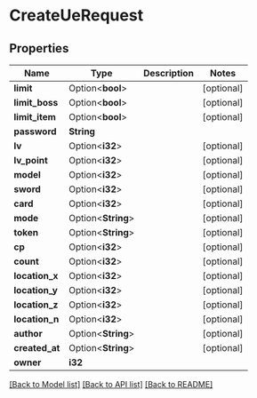 # CreateUeRequest

## Properties

Name | Type | Description | Notes
------------ | ------------- | ------------- | -------------
**limit** | Option<**bool**> |  | [optional]
**limit_boss** | Option<**bool**> |  | [optional]
**limit_item** | Option<**bool**> |  | [optional]
**password** | **String** |  | 
**lv** | Option<**i32**> |  | [optional]
**lv_point** | Option<**i32**> |  | [optional]
**model** | Option<**i32**> |  | [optional]
**sword** | Option<**i32**> |  | [optional]
**card** | Option<**i32**> |  | [optional]
**mode** | Option<**String**> |  | [optional]
**token** | Option<**String**> |  | [optional]
**cp** | Option<**i32**> |  | [optional]
**count** | Option<**i32**> |  | [optional]
**location_x** | Option<**i32**> |  | [optional]
**location_y** | Option<**i32**> |  | [optional]
**location_z** | Option<**i32**> |  | [optional]
**location_n** | Option<**i32**> |  | [optional]
**author** | Option<**String**> |  | [optional]
**created_at** | Option<**String**> |  | [optional]
**owner** | **i32** |  | 

[[Back to Model list]](../README.md#documentation-for-models) [[Back to API list]](../README.md#documentation-for-api-endpoints) [[Back to README]](../README.md)


